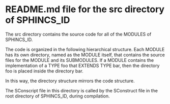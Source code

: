 # README.md file for the src directory of SPHINCS_ID

The src directory contains the source code for all of the MODULES of SPHINCS_ID.

The code is organized in the following hierarchical structure. Each MODULE has its own directory, named as the MODULE itself, that contains the source files for the MODULE and its SUBMODULES. If a MODULE contains the implementation of a TYPE foo that EXTENDS TYPE bar, then the directory foo is placed inside the directory bar.

In this way, the directory structure mirrors the code structure.

The SConscript file in this directory is called by the SConstruct file in the root directory of SPHINCS_ID, during compilation.

